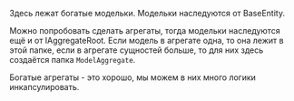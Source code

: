 Здесь лежат богатые модельки. Модельки наследуются от BaseEntity. 

Можно попробовать сделать агрегаты, тогда модельки наследуются ещё и от IAggregateRoot. Если модель в агрегате одна, то она лежит в этой папке, если в агрегате сущностей больше, то для них здесь создаётся папка `ModelAggregate`.

Богатые агрегаты - это хорошо, мы можем в них много логики инкапсулировать.
